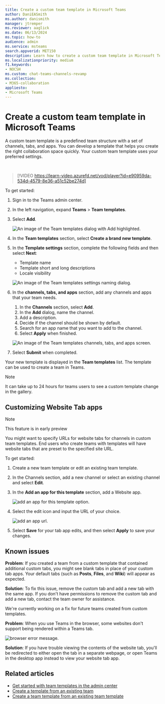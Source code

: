 ```yaml
---
title: Create a custom team template in Microsoft Teams
author: DaniEASmith
ms.author: danismith
manager: jtremper
ms.reviewer: aaglick
ms.date: 06/13/2024
ms.topic: how-to
audience: admin
ms.service: msteams
search.appverid: MET150
description: Learn how to create a custom team template in Microsoft Teams.
ms.localizationpriority: medium
f1.keywords:
- NOCSH
ms.custom: chat-teams-channels-revamp
ms.collection: 
- M365-collaboration
appliesto: 
- Microsoft Teams
---
```


# Create a custom team template in Microsoft Teams

A custom team template is a predefined team structure with a set of channels, tabs, and apps. You can develop a template that helps you create the right collaboration space quickly. Your custom team template uses your preferred settings.  

<br>

> [!VIDEO https://learn-video.azurefd.net/vod/player?id=e90959da-534d-4579-8e36-a51c52be274d]


To get started:

1. Sign in to the Teams admin center.

2. In the left navigation, expand **Teams** > **Team templates**.

3. Select **Add**.

    ![An image of the Team templates dialog with Add highlighted.](media/team-templates-new.png)

4. In the **Team templates** section, select **Create a brand new template**.

5. In the **Template settings** section, complete the following fields and then select **Next**:
    - Template name
    - Template short and long descriptions
    - Locale visibility  

    ![An image of the Team templates settings naming dialog.](media/template-add-a-name.png)

6. In the **channels, tabs, and apps** section, add any channels and apps that your team needs.

    1. In the **Channels** section, select **Add**.
    2. In the **Add** dialog, name the channel.
    3. Add a description.
    4. Decide if the channel should be shown by default.
    5. Search for an app name that you want to add to the channel.
    6. Select **Apply** when finished.

    ![An image of the Team templates channels, tabs, and apps screen.](media/template-channels-tabs-apps.png)

8. Select **Submit** when completed.

Your new template is displayed in the **Team templates** list. The template can be used to create a team in Teams.

> [!Note]
> It can take up to 24 hours for teams users to see a custom template change in the gallery.

## Customizing Website Tab apps

> [!Note]
> This feature is in early preview

You might want to specify URLs for website tabs for channels in custom team templates. End users who create teams with templates will have website tabs that are preset to the specified site URL.

To get started:

1. Create a new team template or edit an existing team template.

2. In the Channels section, add a new channel or select an existing channel and select **Edit**.

3. In the **Add an app for this template** section, add a Website app.

    ![add an app for this template option.](media/add-an-app-template.png)

4. Select the edit icon and input the URL of your choice.

    ![add an app url.](media/add-url-app-template.png)

5. Select **Save** for your tab app edits, and then select **Apply** to save your changes.

## Known issues

**Problem**: If you created a team from a custom template that contained additional custom tabs, you might see blank tabs in place of your custom tab apps. Your default tabs (such as **Posts**, **Files**, and **Wiki**) will appear as expected.

**Solution**: To fix this issue, remove the custom tab and add a new tab with the same app. If you don't have permissions to remove the custom tab and add a new tab, contact the team owner for assistance.

We're currently working on a fix for future teams created from custom templates.

**Problem**: When you use Teams in the browser, some websites don't support being rendered within a Teams tab.

![browser error message.](media/browser-error-message.png)

**Solution**: If you have trouble viewing the contents of the website tab, you'll be redirected to either open the tab in a separate webpage, or open Teams in the desktop app instead to view your website tab app.

## Related articles

- [Get started with team templates in the admin center](get-started-with-teams-templates-in-the-admin-console.md)
- [Create a template from an existing team](create-template-from-existing-team.md)
- [Create a team template from an existing team template](create-template-from-existing-template.md)
